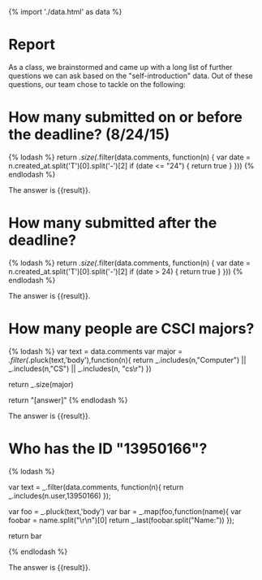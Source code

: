 {% import './data.html' as data %}

# Report

As a class, we brainstormed and came up with a long list of further questions we can ask based
on the "self-introduction" data. Out of these questions, our team chose to tackle on
the following:

# How many submitted on or before the deadline? (8/24/15)

{% lodash %}
return _.size(_.filter(data.comments, function(n) {
    var date = n.created_at.split('T')[0].split('-')[2]
    if (date <= "24") {
        return true
    }
}))
{% endlodash %}

The answer is {{result}}.


# How many submitted after the deadline?

{% lodash %}
return _.size(_.filter(data.comments, function(n) {
    var date = n.created_at.split('T')[0].split('-')[2]
    if (date > 24) {
        return true
    }
}))
{% endlodash %}

The answer is {{result}}.


# How many people are CSCI majors?

{% lodash %}
var text = data.comments
var major = _.filter(_.pluck(text,'body'),function(n){
	return _.includes(n,"Computer") || _.includes(n,"CS") || _.includes(n, "cs\r")
})

return _.size(major)

return "[answer]"
{% endlodash %}

The answer is {{result}}.

# Who has the ID "13950166"?

{% lodash %}

var text = _.filter(data.comments, function(n){
	return _.includes(n.user,13950166)
});

var foo = _.pluck(text,'body')
var bar = _.map(foo,function(name){
	var foobar = name.split("\r\n")[0]
	return _.last(foobar.split("Name:"))
});

return bar

{% endlodash %}

The answer is {{result}}.
